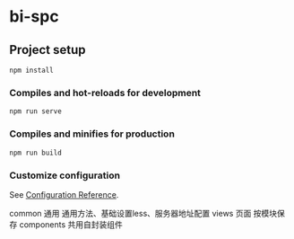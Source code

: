 # bi-spc

## Project setup
```
npm install
```

### Compiles and hot-reloads for development
```
npm run serve
```

### Compiles and minifies for production
```
npm run build
```

### Customize configuration
See [Configuration Reference](https://cli.vuejs.org/config/).

common  通用  通用方法、基础设置less、服务器地址配置
views  页面 按模块保存
components  共用自封装组件


